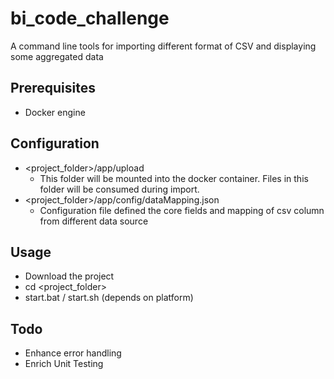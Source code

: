 # bi_code_challenge
A command line tools for importing different format of CSV and displaying some aggregated data

## Prerequisites
- Docker engine

## Configuration
- <project_folder>/app/upload
  - This folder will be mounted into the docker container. Files in this folder will be consumed during import.
- <project_folder>/app/config/dataMapping.json
  - Configuration file defined the core fields and mapping of csv column from different data source
 
## Usage
- Download the project
- cd <project_folder>
- start.bat / start.sh (depends on platform)

## Todo
- Enhance error handling
- Enrich Unit Testing

